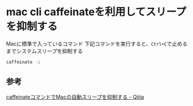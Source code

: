 # mac cli caffeinateを利用してスリープを抑制する

Macに標準で入っているコマンド
下記コマンドを実行すると、`Ctrl+C`で止めるまでシステムスリープを抑制する
```sh
caffeinate -i
```

## 参考
[caffeinateコマンドでMacの自動スリープを抑制する - Qiita](https://qiita.com/hakuro/items/c2302f1ad83bf3424a1a)